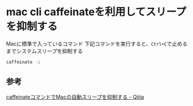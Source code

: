 # mac cli caffeinateを利用してスリープを抑制する

Macに標準で入っているコマンド
下記コマンドを実行すると、`Ctrl+C`で止めるまでシステムスリープを抑制する
```sh
caffeinate -i
```

## 参考
[caffeinateコマンドでMacの自動スリープを抑制する - Qiita](https://qiita.com/hakuro/items/c2302f1ad83bf3424a1a)